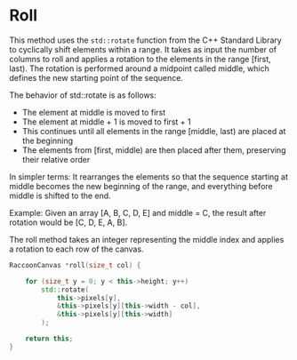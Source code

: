 # Roll

This method uses the `std::rotate` function from the C++ Standard Library to cyclically shift elements within a range. It takes as input the number of columns to roll and applies a rotation to the elements in the range [first, last). The rotation is performed around a midpoint called middle, which defines the new starting point of the sequence.

The behavior of std::rotate is as follows:
- The element at middle is moved to first
- The element at middle + 1 is moved to first + 1
- This continues until all elements in the range [middle, last) are placed at the beginning
- The elements from [first, middle) are then placed after them, preserving their relative order

In simpler terms: It rearranges the elements so that the sequence starting at middle becomes the new beginning of the range, and everything before middle is shifted to the end.

Example: Given an array [A, B, C, D, E] and middle = C, the result after rotation would be [C, D, E, A, B].

The roll method takes an integer representing the middle index and applies a rotation to each row of the canvas. 

```cpp
RaccoonCanvas *roll(size_t col) {

    for (size_t y = 0; y < this->height; y++)
        std::rotate(
            this->pixels[y], 
            &this->pixels[y][this->width - col], 
            &this->pixels[y][this->width]
        );

    return this;
}
```